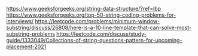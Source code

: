 https://www.geeksforgeeks.org/string-data-structure/?ref=lbp
https://www.geeksforgeeks.org/top-50-string-coding-problems-for-interviews/
https://leetcode.com/problems/minimum-window-substring/discuss/26808/here-is-a-10-line-template-that-can-solve-most-substring-problems
https://leetcode.com/discuss/study-guide/1333049/Collections-of-string-questions-pattern-for-upcoming-placement-2021

